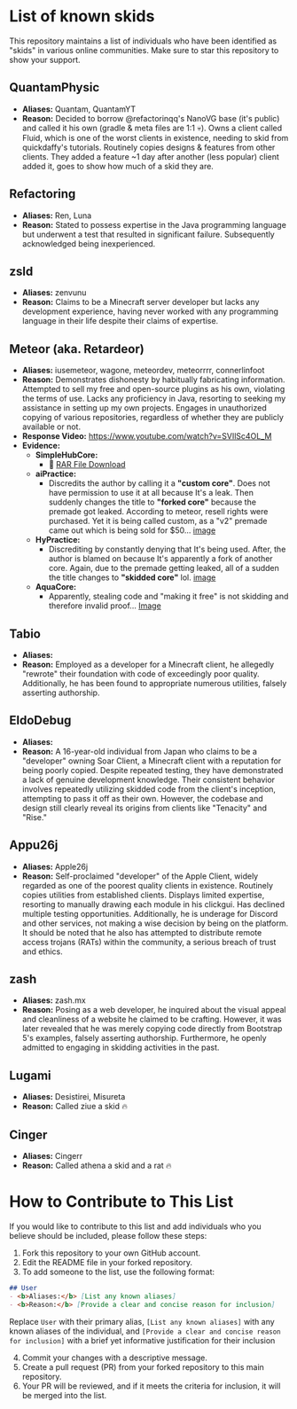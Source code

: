 # List of known skids

This repository maintains a list of individuals who have been identified as "skids" in various online communities.
Make sure to star this repository to show your support.

## QuantamPhysic
- <b>Aliases:</b> Quantam, QuantamYT
- <b>Reason:</b> Decided to borrow @refactorinqq's NanoVG base (it's public) and called it his own (gradle & meta files are 1:1 💀). Owns a client called Fluid, which is one of the worst clients in existence, needing to skid from quickdaffy's tutorials. Routinely copies designs & features from other clients. They added a feature ~1 day after another (less popular) client added it, goes to show how much of a skid they are.

## Refactoring
- <b>Aliases:</b> Ren, Luna
- <b>Reason:</b> Stated to possess expertise in the Java programming language but underwent a test that resulted in significant failure. Subsequently acknowledged being inexperienced.

## zsld
- <b>Aliases:</b> zenvunu
- <b>Reason:</b> Claims to be a Minecraft server developer but lacks any development experience, having never worked with any programming language in their life despite their claims of expertise.

## Meteor (aka. Retardeor)
- <b>Aliases:</b> iusemeteor, wagone, meteordev, meteorrrr, connerlinfoot
- <b>Reason:</b> Demonstrates dishonesty by habitually fabricating information. Attempted to sell my free and open-source plugins as his own, violating the terms of use. Lacks any proficiency in Java, resorting to seeking my assistance in setting up my own projects. Engages in unauthorized copying of various repositories, regardless of whether they are publicly available or not.
- <b>Response Video:</b> https://www.youtube.com/watch?v=SVIlSc4OL_M
- <b>Evidence:</b>
   - <b>SimpleHubCore:</b>
     - 📁 [RAR File Download](https://www.mediafire.com/file/hibz00r7kpz6h5d/proof_of_simplehub_being_skidded_by_meteor.rar/file)
   - <b>aiPractice:</b>
     - Discredits the author by calling it a **"custom core"**. Does not have permission to use it at all because It's a leak. Then suddenly changes the title to **"forked core"** because the premade got leaked. According to meteor, resell rights were purchased. Yet it is being called custom, as a "v2" premade came out which is being sold for $50... [image](https://pasteboard.co/MZ5vn8EejKAs.png)
   - <b>HyPractice:</b>
     - Discrediting by constantly denying that It's being used. After, the author is blamed on because It's apparently a fork of another core. Again, due to the premade getting leaked, all of a sudden the title changes to **"skidded core"** lol. [image](https://pasteboard.co/6nFKcjb7xs3t.png)
   - <b>AquaCore:</b>
     - Apparently, stealing code and "making it free" is not skidding and therefore invalid proof... [Image](https://pasteboard.co/6MT5MkvL1q47.png)

## Tabio
- <b>Aliases:</b>
- <b>Reason:</b> Employed as a developer for a Minecraft client, he allegedly "rewrote" their foundation with code of exceedingly poor quality. Additionally, he has been found to appropriate numerous utilities, falsely asserting authorship.

## EldoDebug
- <b>Aliases:</b>
- <b>Reason:</b> A 16-year-old individual from Japan who claims to be a "developer" owning Soar Client, a Minecraft client with a reputation for being poorly copied. Despite repeated testing, they have demonstrated a lack of genuine development knowledge. Their consistent behavior involves repeatedly utilizing skidded code from the client's inception, attempting to pass it off as their own. However, the codebase and design still clearly reveal its origins from clients like "Tenacity" and "Rise."

## Appu26j
- <b>Aliases:</b> Apple26j
- <b>Reason:</b> Self-proclaimed "developer" of the Apple Client, widely regarded as one of the poorest quality clients in existence. Routinely copies utilities from established clients. Displays limited expertise, resorting to manually drawing each module in his clickgui. Has declined multiple testing opportunities. Additionally, he is underage for Discord and other services, not making a wise decision by being on the platform. It should be noted that he also has attempted to distribute remote access trojans (RATs) within the community, a serious breach of trust and ethics.

## zash
- <b>Aliases:</b> zash.mx
- <b>Reason:</b> Posing as a web developer, he inquired about the visual appeal and cleanliness of a website he claimed to be crafting. However, it was later revealed that he was merely copying code directly from Bootstrap 5's examples, falsely asserting authorship. Furthermore, he openly admitted to engaging in skidding activities in the past.

## Lugami
- <b>Aliases:</b> Desistirei, Misureta
- <b>Reason:</b> Called ziue a skid 🔥

## Cinger
- <b>Aliases:</b> Cingerr
- <b>Reason:</b> Called athena a skid and a rat 🔥

# How to Contribute to This List

If you would like to contribute to this list and add individuals who you believe should be included, please follow these steps:

1. Fork this repository to your own GitHub account.
2. Edit the README file in your forked repository.
3. To add someone to the list, use the following format:

```markdown
## User
- <b>Aliases:</b> [List any known aliases]
- <b>Reason:</b> [Provide a clear and concise reason for inclusion]
```

Replace `User` with their primary alias, `[List any known aliases]` with any known aliases of the individual, and `[Provide a clear and concise reason for inclusion]` with a brief yet informative justification for their inclusion

4. Commit your changes with a descriptive message.
5. Create a pull request (PR) from your forked repository to this main repository.
6. Your PR will be reviewed, and if it meets the criteria for inclusion, it will be merged into the list.
